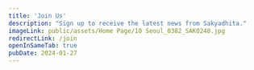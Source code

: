 ```yaml
---
title: 'Join Us'
description: "Sign up to receive the latest news from Sakyadhita."
imageLink: public/assets/Home Page/10 Seoul_0382_SAK0248.jpg
redirectLink: /join
openInSameTab: true
pubDate: 2024-01-27
---
```


